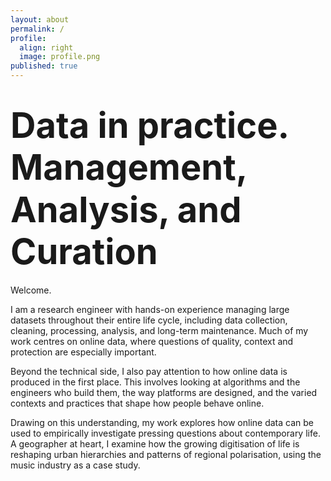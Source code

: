 ```yaml
---
layout: about
permalink: /
profile:
  align: right
  image: profile.png
published: true
---
```


# <span style="font-size: 3.5rem; line-height: 1.2;">Data in practice. Management, Analysis, and Curation</span>

Welcome.

I am a research engineer with hands-on experience managing large datasets throughout their entire life cycle, including data collection, cleaning, processing, analysis, and long-term maintenance. Much of my work centres on online data, where questions of quality, context and protection are especially important.

Beyond the technical side, I also pay attention to how online data is produced in the first place. This involves looking at algorithms and the engineers who build them, the way platforms are designed, and the varied contexts and practices that shape how people behave online.

Drawing on this understanding, my work explores how online data can be used to empirically investigate pressing questions about contemporary life. A geographer at heart, I examine how the growing digitisation of life is reshaping urban hierarchies and patterns of regional polarisation, using the music industry as a case study.


